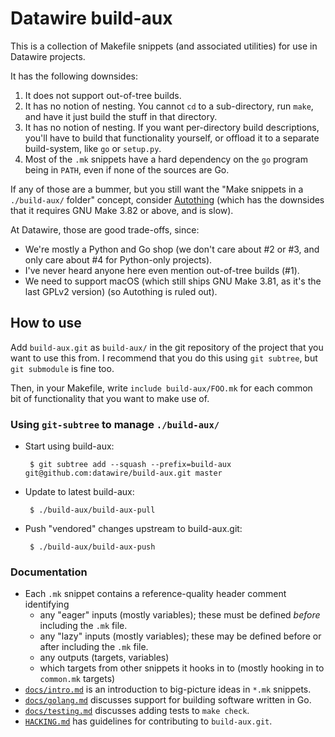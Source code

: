 # Datawire build-aux

This is a collection of Makefile snippets (and associated utilities)
for use in Datawire projects.

It has the following downsides:
 1. It does not support out-of-tree builds.
 2. It has no notion of nesting.  You cannot `cd` to a sub-directory,
    run `make`, and have it just build the stuff in that directory.
 3. It has no notion of nesting.  If you want per-directory build
    descriptions, you'll have to build that functionality yourself, or
    offload it to a separate build-system, like `go` or `setup.py`.
 4. Most of the `.mk` snippets have a hard dependency on the `go`
    program being in `PATH`, even if none of the sources are Go.

If any of those are a bummer, but you still want the "Make snippets in
a `./build-aux/` folder" concept, consider
[Autothing](https://git.lukeshu.com/autothing/) (which has the
downsides that it requires GNU Make 3.82 or above, and is slow).

At Datawire, those are good trade-offs, since:
 - We're mostly a Python and Go shop (we don't care about #2 or #3,
   and only care about #4 for Python-only projects).
 - I've never heard anyone here even mention out-of-tree builds (#1).
 - We need to support macOS (which still ships GNU Make 3.81, as it's
   the last GPLv2 version) (so Autothing is ruled out).

## How to use

Add `build-aux.git` as `build-aux/` in the git repository of the
project that you want to use this from.  I recommend that you do this
using `git subtree`, but `git submodule` is fine too.

Then, in your Makefile, write `include build-aux/FOO.mk` for each
common bit of functionality that you want to make use of.

### Using `git-subtree` to manage `./build-aux/`

 - Start using build-aux:

		$ git subtree add --squash --prefix=build-aux git@github.com:datawire/build-aux.git master

 - Update to latest build-aux:

		$ ./build-aux/build-aux-pull

 - Push "vendored" changes upstream to build-aux.git:

		$ ./build-aux/build-aux-push

### Documentation

 - Each `.mk` snippet contains a reference-quality header comment
   identifying
    - any "eager" inputs (mostly variables); these must be defined
      *before* including the `.mk` file.
    - any "lazy" inputs (mostly variables); these may be defined
      before or after including the `.mk` file.
    - any outputs (targets, variables)
    - which targets from other snippets it hooks in to (mostly hooking
      in to `common.mk` targets)
 - [`docs/intro.md`](./docs/intro.md) is an introduction to
   big-picture ideas in `*.mk` snippets.
 - [`docs/golang.md`](./docs/golang.md) discusses support for building
   software written in Go.
 - [`docs/testing.md`](./docs/testing.md) discusses adding tests to
   `make check`.
 - [`HACKING.md`](./HACKING.md) has guidelines for contributing to
   `build-aux.git`.
